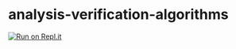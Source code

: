 # analysis-verification-algorithms
[![Run on Repl.it](https://repl.it/badge/github/kamiloc/analysis-verification-algorithms)](https://repl.it/github/kamiloc/analysis-verification-algorithms)